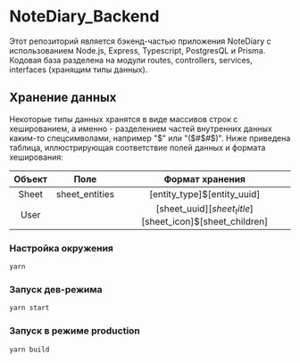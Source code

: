 # NoteDiary_Backend

Этот репозиторий является бэкенд-частью приложения NoteDiary
с использованием Node.js, Express, Typescript, PostgresQL и Prisma. 
Кодовая база разделена на модули routes, 
controllers, services, interfaces (хранящим типы данных).

## Хранение данных

Некоторые типы данных хранятся в виде массивов строк с хешированием, а именно - разделением частей внутренних данных каким-то спецсимволами, например "$" или "($#$#$)". 
Ниже приведена таблица, иллюстрирующая соответствие полей данных и формата хеширования:

| Объект  |      Поле       |                         Формат хранения                          |
|:-------:|:---------------:|:----------------------------------------------------------------:|
|  Sheet  | sheet_entities  |                   [entity_type]$[entity_uuid]                    |
|  User   |           | [sheet_uuid]$[sheet_title]$[sheet_icon]$[sheet_children] |

### Настройка окружения

```sh
yarn
```

### Запуск дев-режима

```sh
yarn start
```

### Запуск в режиме production

```sh
yarn build
```